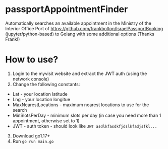 # passportAppointmentFinder
 
Automatically searches an available appointment in the Ministry of the Interior Office
Port of https://github.com/frankbolton/IsraelPassportBooking (jupyter/python-based) to Golang with some additional options (Thanks Frank!)

# How to use?
1. Login to the myvisit website and extract the JWT auth (using the network console)
2. Change the following constants:
- Lat - your location latitude
- Lng - your location longitue
- MaxNearestLocations - maximum nearest locations to use for the search
- MinSlotsPerDay - minimum slots per day (in case you need more than 1 appointment, otherwise set to 1)	
- JWT - auth token - should look like `JWT asdlkfasdkfjdslkfadjsfkl...`
3. Download go1.17+
4. Run `go run main.go`